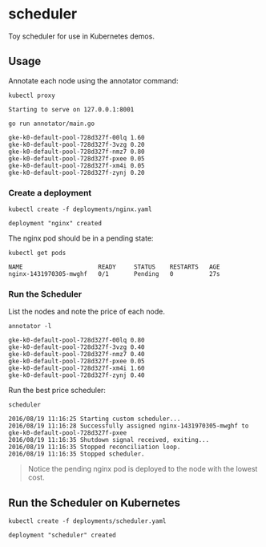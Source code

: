 # scheduler

Toy scheduler for use in Kubernetes demos.

## Usage

Annotate each node using the annotator command:

```
kubectl proxy
```
```
Starting to serve on 127.0.0.1:8001
```

```
go run annotator/main.go
```
```
gke-k0-default-pool-728d327f-00lq 1.60
gke-k0-default-pool-728d327f-3vzg 0.20
gke-k0-default-pool-728d327f-nmz7 0.80
gke-k0-default-pool-728d327f-pxee 0.05
gke-k0-default-pool-728d327f-xm4i 0.05
gke-k0-default-pool-728d327f-zynj 0.20
```

### Create a deployment

```
kubectl create -f deployments/nginx.yaml
```
```
deployment "nginx" created
```

The nginx pod should be in a pending state:

```
kubectl get pods
```
```
NAME                     READY     STATUS    RESTARTS   AGE
nginx-1431970305-mwghf   0/1       Pending   0          27s
```

### Run the Scheduler

List the nodes and note the price of each node.

```
annotator -l
```
```
gke-k0-default-pool-728d327f-00lq 0.80
gke-k0-default-pool-728d327f-3vzg 0.40
gke-k0-default-pool-728d327f-nmz7 0.40
gke-k0-default-pool-728d327f-pxee 0.05
gke-k0-default-pool-728d327f-xm4i 1.60
gke-k0-default-pool-728d327f-zynj 0.40
```

Run the best price scheduler:

```
scheduler
```
```
2016/08/19 11:16:25 Starting custom scheduler...
2016/08/19 11:16:28 Successfully assigned nginx-1431970305-mwghf to gke-k0-default-pool-728d327f-pxee
2016/08/19 11:16:35 Shutdown signal received, exiting...
2016/08/19 11:16:35 Stopped reconciliation loop.
2016/08/19 11:16:35 Stopped scheduler.
```

> Notice the pending nginx pod is deployed to the node with the lowest cost.

## Run the Scheduler on Kubernetes

```
kubectl create -f deployments/scheduler.yaml
```
``` 
deployment "scheduler" created
```
